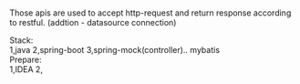 # 
Those apis are used to accept http-request and return response according to restful. (addtion - datasource connection)   
   
Stack:   
1,java 2,spring-boot 3,spring-mock(controller).. mybatis   
Prepare:  
1,IDEA 2,   

